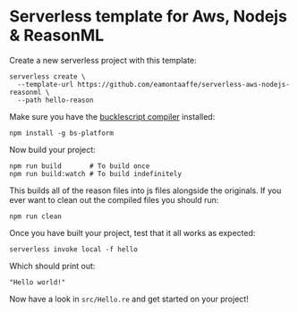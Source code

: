 # Serverless template for Aws, Nodejs & ReasonML

Create a new serverless project with this template:

```
serverless create \
  --template-url https://github.com/eamontaaffe/serverless-aws-nodejs-reasonml \
  --path hello-reason
```

Make sure you have the [bucklescript compiler](https://bucklescript.github.io/)
installed:

```
npm install -g bs-platform
```

Now build your project:

```
npm run build       # To build once
npm run build:watch # To build indefinitely
```

This builds all of the reason files into js files alongside the originals. If
you ever want to clean out the compiled files you should run:

```
npm run clean
```

Once you have built your project, test that it all works as expected:

```
serverless invoke local -f hello
```

Which should print out:

```
"Hello world!"
```

Now have a look in `src/Hello.re` and get started on your project!
